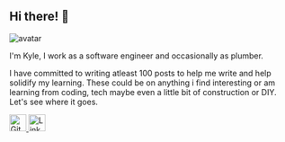 ## Hi there! 👋

<img class="avatar" src="images/me.jpg" alt="avatar">

I'm Kyle, I work as a software engineer and occasionally as plumber.

I have committed to writing atleast 100 posts to help me write and help solidify my learning. These could be on anything i find interesting or am learning from coding, tech maybe even a little bit of construction or DIY. Let's see where it goes.

<a href="https://github.com/Coding-Plumber" target="_blank" rel="noopener noreferrer">
    <img class="icons" src="images/github-mark.png" alt="GitHub" style="height: 30px; width: 30px; margin-bottom: 20px;">
</a>
<a href="https://www.linkedin.com/in/kyle-mcandrew-944322261/" target="_blank" rel="noopener noreferrer">
    <img class="icons" src="images/linkedin.png" alt="LinkedIn" style="height: 30px; width: 30px; margin-bottom: 20px;">
</a>
